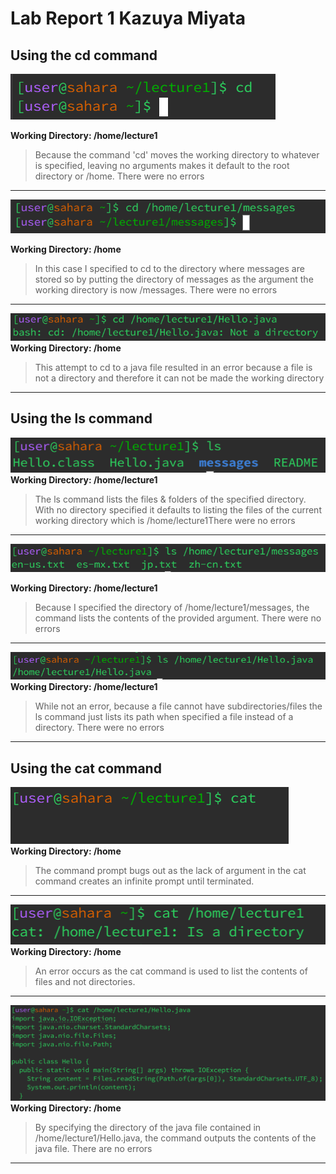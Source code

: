 # Lab Report 1                          Kazuya Miyata 

## Using the cd command  

![Image](images/cd1.png)

**Working Directory: /home/lecture1**  

> Because the command 'cd' moves the working directory to whatever is specified, leaving no arguments makes it default to the root directory or /home. There were no errors
---
![Image](images/cd4.png)  

**Working Directory: /home**  

> In this case I specified to cd to the directory where messages are stored so by putting the directory of messages as the argument the working directory is now /messages. There were no errors
---
![Image](images/cd3.png)  
**Working Directory: /home**  

>This attempt to cd to a java file resulted in an error because a file is not a directory and therefore it can not be made the working directory
---  
## Using the ls command  

![Image](images/ls1.png)  
**Working Directory: /home/lecture1**  

> The ls command lists the files & folders of the specified directory. With no directory specified it defaults to listing the files of the current working directory which is /home/lecture1There were no errors
---
![Image](images/ls2.png)  

**Working Directory: /home/lecture1**    

> Because I specified the directory of /home/lecture1/messages, the command lists the contents of the provided argument. There were no errors
---
![Image](images/ls3.png)  
**Working Directory: /home/lecture1**  

> While not an error, because a file cannot have subdirectories/files the ls command just lists its path when specified a file instead of a directory. There were no errors
---
## Using the cat command  

![Image](images/cat1.png)  
**Working Directory: /home**    

> The command prompt bugs out as the lack of argument in the cat command creates an infinite prompt until terminated. 
--- 
![Image](images/cat2.png)  
**Working Directory: /home**    

> An error occurs as the cat command is used to list the contents of files and not directories. 
--- 
![Image](images/cat3.png)  
**Working Directory: /home**    

> By specifying the directory of the java file contained in /home/lecture1/Hello.java, the command outputs the contents of the java file.
> There are no errors 
--- 
